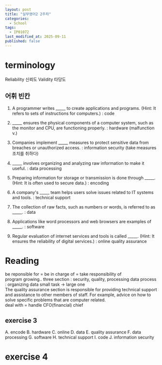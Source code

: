 ```yaml
---
layout: post
title: "실무영어2 2주차"
categories:
  - School
tags:
  - IP01072
last_modified_at: 2025-09-11
published: false
---
```


# terminology 

Reliability 신뢰도 
Validity 타당도 

## 어휘 빈칸 

1. A programmer writes _____ to create applications and programs.
(Hint: It refers to sets of instructions for computers.)
: code 

2. _____ ensures the physical components of a computer system, such as the
monitor and CPU, are functioning properly.
: hardware (malfunction v.)

3. Companies implement _____ measures to protect sensitive data from breaches
or unauthorized access.
: information security (take measures 조치를 취하다)

4. _____ involves organizing and analyzing raw information to make it useful.
: data processing 

5. Preparing information for storage or transmission is done through _____.
(Hint: It is often used to secure data.)
: encoding 

6. A company's _____ team helps users solve issues related to IT systems and tools.
: technical support 

7. The collection of raw facts, such as numbers or words, is referred to as _____.
: data

8. Applications like word processors and web browsers are examples of _____.
: software 

9. Regular evaluation of internet services and tools is called _____.
(Hint: It ensures the reliability of digital services.)
: online quality assurance 

# Reading 

be reponsible for = be in charge of = take responsibility of 
<br>
program growing.. 
three section : security, quality, processing 
data process : organizing data 
small task -> large one 
<br>
The quality assurance section is responsible for providing technical support and assistance to other members of staff. For example, advice on how to solve specific problems that are computer related. 
<br>
deal with = handle 
CFO(financial)
chief 
<br>

## exercise 3
A. encode 
B. hardware 
C. online 
D. data 
E. quality assurance 
F. data processing 
G. software 
H. technical support 
I. code 
J. information security 

# exercise 4